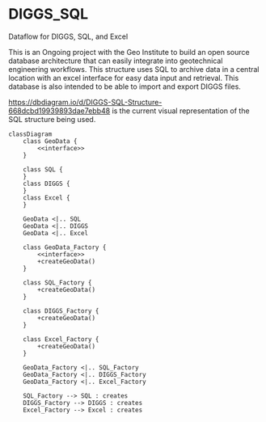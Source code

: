 # DIGGS_SQL
Dataflow for DIGGS, SQL, and Excel

This is an Ongoing project with the Geo Institute to build an open source database architecture that can easily integrate into geotechnical engineering workflows. This structure uses SQL to archive data in a central location with an excel interface for easy data input and retrieval. This database is also intended to be able to import and export DIGGS files. 

https://dbdiagram.io/d/DIGGS-SQL-Structure-668dcbd19939893dae7ebb48 is the current visual representation of the SQL structure being used. 

```mermaid
classDiagram
    class GeoData {
        <<interface>>
    }

    class SQL {
    }
    class DIGGS {
    }
    class Excel {
    }

    GeoData <|.. SQL
    GeoData <|.. DIGGS
    GeoData <|.. Excel

    class GeoData_Factory {
        <<interface>>
        +createGeoData()
    }

    class SQL_Factory {
        +createGeoData()
    }

    class DIGGS_Factory {
        +createGeoData()
    }

    class Excel_Factory {
        +createGeoData()
    }

    GeoData_Factory <|.. SQL_Factory
    GeoData_Factory <|.. DIGGS_Factory
    GeoData_Factory <|.. Excel_Factory

    SQL_Factory --> SQL : creates
    DIGGS_Factory --> DIGGS : creates
    Excel_Factory --> Excel : creates
```
